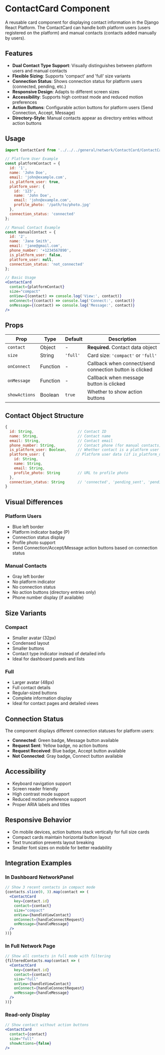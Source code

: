 # ContactCard Component

A reusable card component for displaying contact information in the Django React Platform. The ContactCard can handle both platform users (users registered on the platform) and manual contacts (contacts added manually by users).

## Features

- **Dual Contact Type Support**: Visually distinguishes between platform users and manual contacts
- **Flexible Sizing**: Supports 'compact' and 'full' size variants
- **Connection Status**: Shows connection status for platform users (connected, pending, etc.)
- **Responsive Design**: Adapts to different screen sizes
- **Accessibility**: Supports high contrast mode and reduced motion preferences
- **Action Buttons**: Configurable action buttons for platform users (Send Connection, Accept, Message)
- **Directory-Style**: Manual contacts appear as directory entries without action buttons

## Usage

```jsx
import ContactCard from '../../../general/network/ContactCard/ContactCard';

// Platform User Example
const platformContact = {
  id: '1',
  name: 'John Doe',
  email: 'john@example.com',
  is_platform_user: true,
  platform_user: {
    id: '123',
    name: 'John Doe',
    email: 'john@example.com',
    profile_photo: '/path/to/photo.jpg'
  },
  connection_status: 'connected'
};

// Manual Contact Example
const manualContact = {
  id: '2',
  name: 'Jane Smith',
  email: 'jane@gmail.com',
  phone_number: '+1234567890',
  is_platform_user: false,
  platform_user: null,
  connection_status: 'not_connected'
};

// Basic Usage
<ContactCard
  contact={platformContact}
  size="compact"
  onView={(contact) => console.log('View:', contact)}
  onConnect={(contact) => console.log('Connect:', contact)}
  onMessage={(contact) => console.log('Message:', contact)}
/>
```

## Props

| Prop | Type | Default | Description |
|------|------|---------|-------------|
| `contact` | Object | - | **Required.** Contact data object |
| `size` | String | `'full'` | Card size: `'compact'` or `'full'` |
| `onConnect` | Function | - | Callback when connect/send connection button is clicked |
| `onMessage` | Function | - | Callback when message button is clicked |
| `showActions` | Boolean | `true` | Whether to show action buttons |

## Contact Object Structure

```javascript
{
  id: String,                    // Contact ID
  name: String,                  // Contact name
  email: String,                 // Contact email
  phone_number: String,          // Contact phone (for manual contacts)
  is_platform_user: Boolean,     // Whether contact is a platform user
  platform_user: {              // Platform user data (if is_platform_user is true)
    id: String,
    name: String,
    email: String,
    profile_photo: String        // URL to profile photo
  },
  connection_status: String      // 'connected', 'pending_sent', 'pending_received', 'not_connected'
}
```

## Visual Differences

### Platform Users
- Blue left border
- Platform indicator badge (P)
- Connection status display
- Profile photo support
- Send Connection/Accept/Message action buttons based on connection status

### Manual Contacts
- Gray left border
- No platform indicator
- No connection status
- No action buttons (directory entries only)
- Phone number display (if available)

## Size Variants

### Compact
- Smaller avatar (32px)
- Condensed layout
- Smaller buttons
- Contact type indicator instead of detailed info
- Ideal for dashboard panels and lists

### Full
- Larger avatar (48px)
- Full contact details
- Regular-sized buttons
- Complete information display
- Ideal for contact pages and detailed views

## Connection Status

The component displays different connection statuses for platform users:

- **Connected**: Green badge, Message button available
- **Request Sent**: Yellow badge, no action buttons
- **Request Received**: Blue badge, Accept button available
- **Not Connected**: Gray badge, Connect button available

## Accessibility

- Keyboard navigation support
- Screen reader friendly
- High contrast mode support
- Reduced motion preference support
- Proper ARIA labels and titles

## Responsive Behavior

- On mobile devices, action buttons stack vertically for full size cards
- Compact cards maintain horizontal button layout
- Text truncation prevents layout breaking
- Smaller font sizes on mobile for better readability

## Integration Examples

### In Dashboard NetworkPanel
```jsx
// Show 3 recent contacts in compact mode
{contacts.slice(0, 3).map(contact => (
  <ContactCard
    key={contact.id}
    contact={contact}
    size="compact"
    onView={handleViewContact}
    onConnect={handleConnectRequest}
    onMessage={handleMessage}
  />
))}
```

### In Full Network Page
```jsx
// Show all contacts in full mode with filtering
{filteredContacts.map(contact => (
  <ContactCard
    key={contact.id}
    contact={contact}
    size="full"
    onView={handleViewContact}
    onConnect={handleConnectRequest}
    onMessage={handleMessage}
  />
))}
```

### Read-only Display
```jsx
// Show contact without action buttons
<ContactCard
  contact={contact}
  size="full"
  showActions={false}
/>
```

